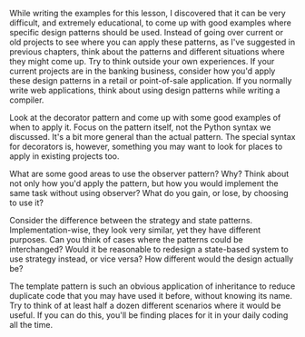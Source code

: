 While writing the examples for this lesson, I discovered that it can  be very difficult, and extremely educational, to come up with good  examples where specific design patterns should be used. Instead of going  over current or old projects to see where you can apply these patterns,  as I've suggested in previous chapters, think about the patterns and  different situations where they might come up. Try to think outside your  own experiences. If your current projects are in the banking business,  consider how you'd apply these design patterns in a retail or  point-of-sale application. If you normally write web applications, think  about using design patterns while writing a compiler.

Look at the  decorator pattern and come up with some good examples of when to apply  it. Focus on the pattern itself, not the Python syntax we discussed.  It's a bit more general than the actual pattern. The special syntax for  decorators is, however, something you may want to look for places to  apply in existing projects too.

What are some good areas to use  the observer pattern? Why? Think about not only how you'd apply the  pattern, but how you would implement the same task without using  observer? What do you gain, or lose, by choosing to use it?

Consider  the difference between the strategy and state patterns.  Implementation-wise, they look very similar, yet they have different  purposes. Can you think of cases where the patterns could be  interchanged? Would it be reasonable to redesign a state-based system to  use strategy instead, or vice versa? How different would the design  actually be?

The template pattern is such an obvious application  of inheritance to reduce duplicate code that you may have used it  before, without knowing its name. Try to think of at least half a dozen  different scenarios where it would be useful. If you can do this, you'll  be finding places for it in your daily coding all the time.